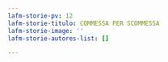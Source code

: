 ```yaml
---
lafm-storie-pv: 12
lafm-storie-titulo: COMMESSA PER SCOMMESSA
lafm-storie-image: ''
lafm-storie-autores-list: []

---
```

